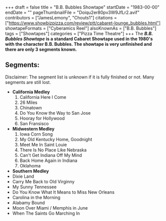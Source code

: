 +++
draft = false
title = "B.B. Bubbles Showtape"
startDate = "1983-00-00"
endDate = ""
pageThumbnailFile = "Doiqu2er80pv3W9JfLr2.avif"
contributors = ["JamesLemony", "Chouts1"]
citations = ["https://www.showbizpizza.com/review/ptt/cabaret-lounge_bubbles.html"]
showtapeFormats = ["Cyberamics Reel"]
alsoKnownAs = ["B.B. Bubbles"]
tags = ["Showtapes"]
categories = ["Pizza Time Theatre"]
+++
The ***B.B. Bubbles Showtape* is a standard Cabaret Showtape used in the 1980's with the character B.B. Bubbles. The showtape is very unfinished and there are only 3 segments known.**

## Segments:

Disclaimer: The segment list is unknown if it is fully finished or not. Many segments are still lost.

- **California Medley**
  1.  California Here I Come
  2.  26 Miles
  3.  Chinatown
  4.  Do You Know the Way to San Jose
  5.  Hooray for Hollywood
  6.  San Fransisco
- **Midwestern Medley**
  1.  Iowa Corn Song
  2.  My Old Kentucky Home, Goodnight
  3.  Meet Me In Saint Louie
  4.  There Is No Place Like Nebraska
  5.  Can't Get Indiana Off My Mind
  6.  Back Home Again in Indiana
  7.  Oklahoma
- **Southern Medley**
- Dixie Land
- Carry Me Back to Old Virginny
- My Sunny Tennessee
- Do You Know What It Means to Miss New Orleans
- Carolina in the Morning
- Alabamy Bound
- Moon Over Miami / Memphis in June
- When The Saints Go Marching In
